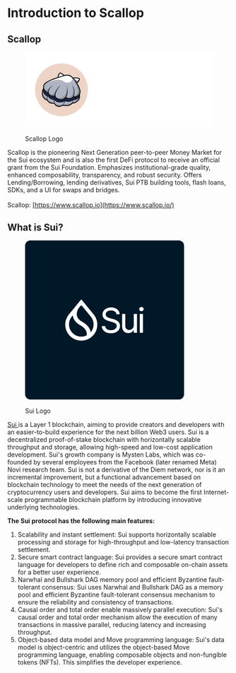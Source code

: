 # Introduction to Scallop

## **Scallop**



<figure><img src=".gitbook/assets/LOGO-White.png" alt=""><figcaption><p>Scallop Logo</p></figcaption></figure>

Scallop is the pioneering Next Generation peer-to-peer Money Market for the Sui ecosystem and is also the first DeFi protocol to receive an official grant from the Sui Foundation. Emphasizes institutional-grade quality, enhanced composability, transparency, and robust security. Offers Lending/Borrowing, lending derivatives, Sui PTB building tools, flash loans, SDKs, and a UI for swaps and bridges.\
\
Scallop: [https://www.scallop.io](https://www.scallop.io/)

## **What is Sui?**

<figure><img src=".gitbook/assets/image (91).png" alt=""><figcaption><p>Sui Logo</p></figcaption></figure>

[Sui ](https://sui.io/)is a Layer 1 blockchain, aiming to provide creators and developers with an easier-to-build experience for the next billion Web3 users. Sui is a decentralized proof-of-stake blockchain with horizontally scalable throughput and storage, allowing high-speed and low-cost application development. Sui's growth company is Mysten Labs, which was co-founded by several employees from the Facebook (later renamed Meta) Novi research team. Sui is not a derivative of the Diem network, nor is it an incremental improvement, but a functional advancement based on blockchain technology to meet the needs of the next generation of cryptocurrency users and developers. Sui aims to become the first Internet-scale programmable blockchain platform by introducing innovative underlying technologies.



**The Sui protocol has the following main features:**

1. Scalability and instant settlement: Sui supports horizontally scalable processing and storage for high-throughput and low-latency transaction settlement.&#x20;
2. Secure smart contract language: Sui provides a secure smart contract language for developers to define rich and composable on-chain assets for a better user experience.
3. Narwhal and Bullshark DAG memory pool and efficient Byzantine fault-tolerant consensus: Sui uses Narwhal and Bullshark DAG as a memory pool and efficient Byzantine fault-tolerant consensus mechanism to ensure the reliability and consistency of transactions.&#x20;
4. Causal order and total order enable massively parallel execution: Sui's causal order and total order mechanism allow the execution of many transactions in massive parallel, reducing latency and increasing throughput.&#x20;
5. Object-based data model and Move programming language: Sui's data model is object-centric and utilizes the object-based Move programming language, enabling composable objects and non-fungible tokens (NFTs). This simplifies the developer experience.
